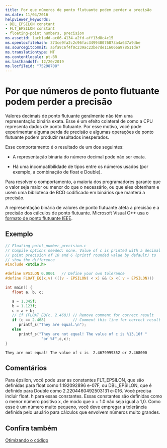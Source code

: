 ```yaml
---
title: Por que números de ponto flutuante podem perder a precisão
ms.date: 11/04/2016
helpviewer_keywords:
- DBL_EPSILON constant
- FLT_EPSILON constant
- floating-point numbers, precision
ms.assetid: 1acb1add-ac06-4134-a2fd-aff13d8c4c15
ms.openlocfilehash: 373ce9fa2c2c96fac349940076873a4a637a9dbe
ms.sourcegitcommit: a5fa9c6f4f0c239ac23be7de116066a978511de7
ms.translationtype: MT
ms.contentlocale: pt-BR
ms.lasthandoff: 12/20/2019
ms.locfileid: "75298708"
---
```

# <a name="why-floating-point-numbers-may-lose-precision"></a>Por que números de ponto flutuante podem perder a precisão

Valores decimais de ponto flutuante geralmente não têm uma representação binária exata. Esse é um efeito colateral de como a CPU representa dados de ponto flutuante. Por esse motivo, você pode experimentar alguma perda de precisão e algumas operações de ponto flutuante podem produzir resultados inesperados.

Esse comportamento é o resultado de um dos seguintes:

- A representação binária do número decimal pode não ser exata.

- Há uma incompatibilidade de tipos entre os números usados (por exemplo, a combinação de float e Double).

Para resolver o comportamento, a maioria dos programadores garante que o valor seja maior ou menor do que o necessário, ou que eles obtenham e usem uma biblioteca de BCD codificado em binários que manterá a precisão.

A representação binária de valores de ponto flutuante afeta a precisão e a precisão dos cálculos de ponto flutuante. Microsoft Visual C++ usa o [formato de ponto flutuante IEEE](ieee-floating-point-representation.md).

## <a name="example"></a>Exemplo

```c
// Floating-point_number_precision.c
// Compile options needed: none. Value of c is printed with a decimal
// point precision of 10 and 6 (printf rounded value by default) to
// show the difference
#include <stdio.h>

#define EPSILON 0.0001   // Define your own tolerance
#define FLOAT_EQ(x,v) (((v - EPSILON) < x) && (x <( v + EPSILON)))

int main() {
   float a, b, c;

   a = 1.345f;
   b = 1.123f;
   c = a + b;
   // if (FLOAT_EQ(c, 2.468)) // Remove comment for correct result
   if (c == 2.468)            // Comment this line for correct result
      printf_s("They are equal.\n");
   else
      printf_s("They are not equal! The value of c is %13.10f "
                "or %f",c,c);
}
```

```Output
They are not equal! The value of c is  2.4679999352 or 2.468000
```

## <a name="comments"></a>Comentários

Para épsilon, você pode usar as constantes FLT_EPSILON, que são definidas para float como 1.192092896 e-07F, ou DBL_EPSILON, que é definido para Double como 2.2204460492503131 e-016. Você precisa incluir float. h para essas constantes. Essas constantes são definidas como o menor número positivo x, de modo que x + 1.0 não seja igual a 1,0. Como esse é um número muito pequeno, você deve empregar a tolerância definida pelo usuário para cálculos que envolvem números muito grandes.

## <a name="see-also"></a>Confira também

[Otimizando o código](optimizing-your-code.md)
